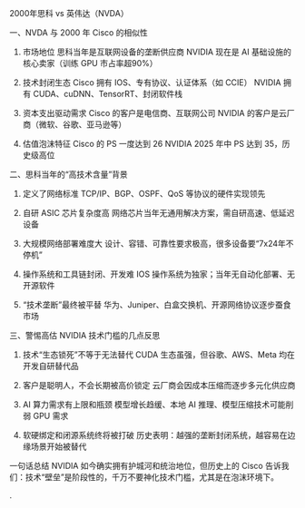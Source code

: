 2000年思科 vs 英伟达（NVDA）

一、NVDA 与 2000 年 Cisco 的相似性

1. 市场地位
   思科当年是互联网设备的垄断供应商
   NVIDIA 现在是 AI 基础设施的核心卖家（训练 GPU 市占率超90%）

2. 技术封闭生态
   Cisco 拥有 IOS、专有协议、认证体系（如 CCIE）
   NVIDIA 拥有 CUDA、cuDNN、TensorRT、封闭软件栈

3. 资本支出驱动需求
   Cisco 的客户是电信商、互联网公司
   NVIDIA 的客户是云厂商（微软、谷歌、亚马逊等）

4. 估值泡沫特征
   Cisco 的 PS 一度达到 26
   NVIDIA 2025 年中 PS 达到 35，历史级高位

二、思科当年的“高技术含量”背景

1. 定义了网络标准
   TCP/IP、BGP、OSPF、QoS 等协议的硬件实现领先

2. 自研 ASIC 芯片复杂度高
   网络芯片当年无通用解决方案，需自研高速、低延迟设备

3. 大规模网络部署难度大
   设计、容错、可靠性要求极高，很多设备要“7x24年不停机”

4. 操作系统和工具链封闭、开发难
   IOS 操作系统为独家；当年无自动化部署、无开源软件

5. “技术垄断”最终被平替
   华为、Juniper、白盒交换机、开源网络协议逐步蚕食市场

三、警惕高估 NVIDIA 技术门槛的几点反思

1. 技术“生态锁死”不等于无法替代
   CUDA 生态虽强，但谷歌、AWS、Meta 均在开发自研替代品

2. 客户是聪明人，不会长期被高价锁定
   云厂商会因成本压缩而逐步多元化供应商

3. AI 算力需求有上限和瓶颈
   模型增长趋缓、本地 AI 推理、模型压缩技术可能削弱 GPU 需求

4. 软硬绑定和闭源系统终将被打破
   历史表明：越强的垄断封闭系统，越容易在边缘场景开始被替代

一句话总结
NVIDIA 如今确实拥有护城河和统治地位，但历史上的 Cisco 告诉我们：技术“壁垒”是阶段性的，千万不要神化技术门槛，尤其是在泡沫环境下。

.
